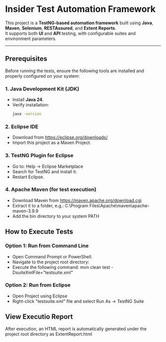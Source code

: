 # Insider Test Automation Framework

This project is a **TestNG-based automation framework** built using **Java**, **Maven**, **Selenium**, **RESTAssured**, and **Extent Reports**.  
It supports both **UI** and **API** testing, with configurable suites and environment parameters.

---

## Prerequisites

Before running the tests, ensure the following tools are installed and properly configured on your system:

### 1️. Java Development Kit (JDK)
- Install **Java 24**.  
- Verify installation:
  ```bash
  java -version

### 2. Eclipse IDE
- Download from https://eclipse.org/downloads/
- Import this project as a Maven Project.

### 3. TestNG Plugin for Eclipse
- Go to: Help → Eclipse Marketplace
- Search for TestNG and install it.
- Restart Eclipse.

### 4.  Apache Maven (for test execution)
- Download Maven from https://maven.apache.org/download.cgi
- Extract it to a folder, e.g.: C:\Program Files\Apache\maven\apache-maven-3.9.9
- Add the bin directory to your system PATH


## How to Execute Tests
### Option 1: Run from Command Line
- Open Command Prompt or PowerShell.
- Navigate to the project root directory:
- Execute the following command: mvn clean test -DsuiteXmlFile="testsuite.xml"

### Option 2: Run from Eclipse
- Open Project using Eclipse
- Right-click "testsuite.xml" file and select Run As → TestNG Suite

## View Executio Report
After execution, an HTML report is automatically generated under the project root directory as ExtentReport.html